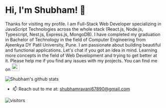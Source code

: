
# Hi, I'm Shubham! 👋

Thanks for visiting my profile. I am Full-Stack Web Developer specializing in JavaScript Technologies across the whole stack (React.js, Node.js, Typescript, Nest.js, Express.js, MongoDB). I have completed my graduation in Bachelor of Technology in the field of Computer Engineering from Ajeenkya DY Patil University, Pune. I am passionate about building beautiful and functional applications. Let's chat if you got an idea in mind. Learning more concepts in the field of Web Development and trying to get better at it. Please help me if you find any issues with my projects. You can find me on  <a href="https://www.linkedin.com/in/shubham-ravani">
    <img height="25" src="https://cdn2.iconfinder.com/data/icons/social-icon-3/512/social_style_3_in-306.png" />
</a>


![Shubham's github stats](https://github-readme-stats.vercel.app/api?username=ShubhamRavani&show_icons=true&theme=radical)


- 📫 Reach out to me at: shubhamravani67890@gmail.com


![visitors](https://visitor-badge.laobi.icu/badge?page_id=ShubhamRavani)

